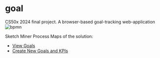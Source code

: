 # goal
CS50x 2024 final project. A browser-based goal-tracking web-application
![bpmn](https://github.com/user-attachments/assets/855d6a1d-298a-4223-b672-a19950073a2e)

Sketch Miner Process Maps of the solution:

- [View Goals](https://www.bpmn-sketch-miner.ai/#EYBwNgdgXAbgjAKALRIQVQM4FMBOUEBqAllgO4AEAtgJ7kDmA9gIZgYID075GALkzwFcM5IsIDkDCOR44mAYwDWY8kwgATchIBmW6bMVjCJCjXrNW3PoLbEyZluTVY+RVkA)
- [Create New Goals and KPIs](https://www.bpmn-sketch-miner.ai/#EYBwNgdgXAbgjAKALRIQVQM4FMBOUAECAwjlgIYAuW+EWA7vgOYD2ZYxpl1Lb+FAlhTBYO5Kk1Zh8AEywYAxjn4gBzCKK4TeFMjkZYK+ZgFcK85gFsRJMd0l9d+w9K4IAymRjVmOGVmHiPOxuAJ4YVBYEAAq4AGY+FvhuAHQAsskAgskASskAKvhkGNjFVhAUCAD0lfgA8hDy1BQAFtS0DEH4zUX4wFhYEPgYnljSADR8rfjG2L50-GBS3V6T1GTAC4IhfMz4YPwQANZGtEa+Fj7UANJRAJIYO6ta7AAyB8ft+De3j0Ea4t8+IJhP9rnc-AolCp+GoqjVAVYKEp5A9zMYwNJemt8CBcI1yhMDlR9DgJrEwKwKBN5MYcKQGttpMxFroJnQsPxGM0KjZNAiDMi+CFcaDCjR6PgaeFLF9wYjBRRhdZOADwTo9AYZK5qvgAELMZnkQbyVryY7AZgAD3cuPk-Fi2zorRauFlPwwzRMGL6+FIIB8VExal9WEY6N0YBCCHuIf9OAEEEYIYAjsZ+KRpAB+BDZLBxhNJ-gPUip9OjOH4XP5g5J+RkWQNah1wY+9lYQ6RiYXcrNTv4VO6Kg4SOiv0BmuS+sDRruEZuhDoWYEUWfP68wL2ARCZW2Z4QxTKVTqdd2bSOTUmMyWHeaTrqpxaqizlY+PwBU-BMIRaJxBJJNKZDk+SFMUcgYGUFQ6vUjRPKu9jdA8fQDEMIzjE8MyuvMixdHOLqFBs+yKo8+xHCc3jnJcboPBQux4X8bykZ8gI0c8orMcCN6qj8siQoeMLqDq-JIvwKKSl6mI+mQOJ4gMVL4ESoa4GSFKUNStL0vIjLMmArL4OynLcmxcoCiJQoiieYqfFKNGJEJCpKkZPz3pqLhPjq+qGmQxqmuaVo2lgdoOnpzqtL4gIeuJPpjvGownCGYY6cOUYxtFBYpmmGbZlW46JjQzCGCWGXlh4KzfEAA)
